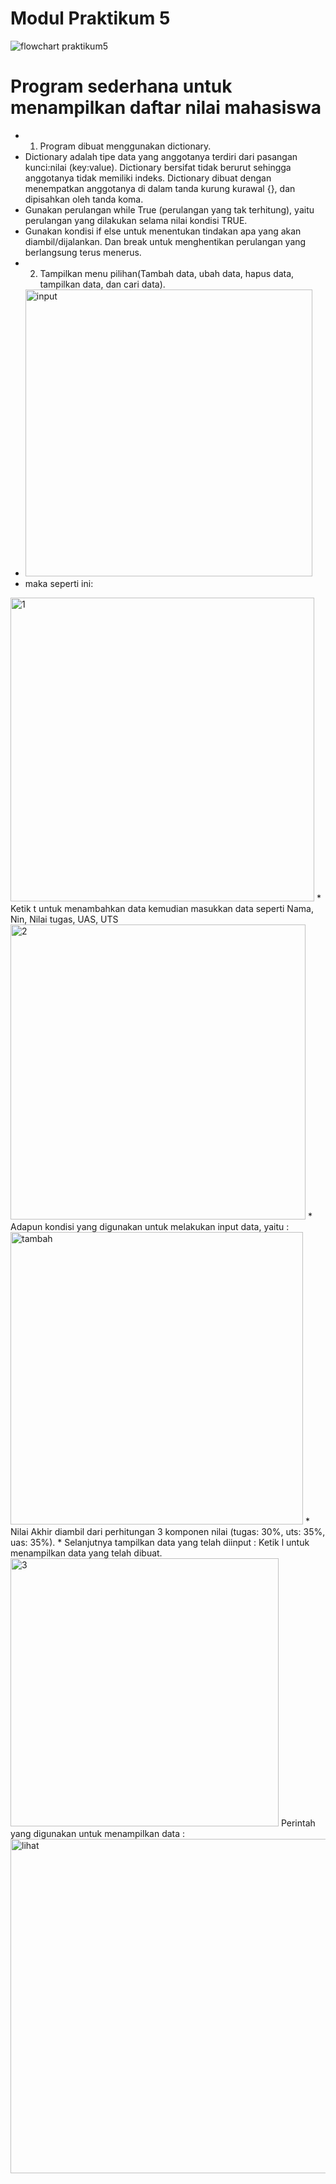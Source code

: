 #                                                             Modul Praktikum 5
![flowchart praktikum5](https://user-images.githubusercontent.com/57063216/71012160-37addd00-2121-11ea-97b4-8c4eb9ff77a5.jpg)
# Program sederhana untuk menampilkan daftar nilai mahasiswa 
* 1. Program dibuat menggunakan dictionary.
* Dictionary adalah tipe data yang anggotanya terdiri dari pasangan kunci:nilai (key:value). Dictionary bersifat tidak berurut sehingga anggotanya tidak memiliki indeks. Dictionary dibuat dengan menempatkan anggotanya di dalam tanda kurung kurawal {}, dan dipisahkan oleh tanda koma.
* Gunakan perulangan while True (perulangan yang tak terhitung), yaitu perulangan yang dilakukan selama nilai kondisi TRUE.
* Gunakan kondisi if else untuk menentukan tindakan apa yang akan diambil/dijalankan. Dan break untuk menghentikan perulangan yang berlangsung terus menerus.
* 2. Tampilkan menu pilihan(Tambah data, ubah data, hapus data, tampilkan data, dan cari data).
* <img width="459" alt="input" src="https://user-images.githubusercontent.com/57063216/71014380-6f6a5400-2124-11ea-8dd3-17dc1b7ad995.PNG">
* maka seperti ini:
<img width="486" alt="1" src="https://user-images.githubusercontent.com/57063216/71014568-b6f0e000-2124-11ea-92e2-6583b89acc94.PNG">
* Ketik t untuk menambahkan data kemudian masukkan data seperti Nama, Nin, Nilai tugas, UAS, UTS
<img width="472" alt="2" src="https://user-images.githubusercontent.com/57063216/71015232-d2101f80-2125-11ea-9585-82a46552dfe3.PNG">
* Adapun kondisi yang digunakan untuk melakukan input data, yaitu :
<img width="468" alt="tambah" src="https://user-images.githubusercontent.com/57063216/71016445-bad23180-2127-11ea-81f8-cc0996cc8001.PNG">
* Nilai Akhir diambil dari perhitungan 3 komponen nilai (tugas: 30%, uts: 35%, uas: 35%).
* Selanjutnya tampilkan data yang telah diinput :
Ketik l untuk menampilkan data yang telah dibuat.
<img width="429" alt="3" src="https://user-images.githubusercontent.com/57063216/71177057-af087b80-229d-11ea-882d-c45b546db89b.PNG">
Perintah yang digunakan untuk menampilkan data :
<img width="535" alt="lihat" src="https://user-images.githubusercontent.com/57063216/71177277-3fdf5700-229e-11ea-9f66-f0745d8b0372.PNG">
















